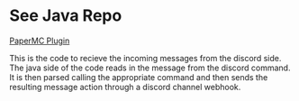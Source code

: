 # See Java Repo
[PaperMC Plugin](https://github.com/zacierka/SwitchPlugin)

This is the code to recieve the incoming messages from the discord side.
The java side of the code reads in the message from the discord command.
It is then parsed calling the appropriate command and then sends the resulting
message action through a discord channel webhook.
